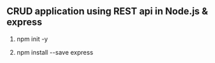 ## CRUD application using REST api in Node.js & express

1. npm init -y

2. npm install --save express
